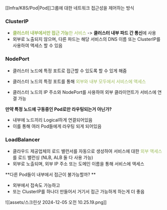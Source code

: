 [[Infra/K8S/Pod|Pod]]그룹에 대한 네트워크 접근성을 제어하는 방식 

### ClusterIP
- <font color="#9bbb59">**클러스터 내부에서만 접근 가능**한 서비스</font> -> **클러스터 내부 파드 간 통신**에 사용
- 외부로 노출되지 않으며, 다른 파드는 해당 서비스의 DNS 이름 또는 ClusterIP를 사용하여 액세스 할 수 있음 


###  NodePort
- 클러스터 노드에 특정 포트로 접근할 수 있도록 할 수 있게 해줌 

- 클러스터 노드의 특정 포트를 통해 <font color="#9bbb59">외부와 내부 모두에서 서비스에 액세스</font>

- 클러스터 노드의 IP 주소와 NodePort를 사용하여 외부 클라이언트가 서비스에 연결 가능 

**만약 특정 노드에 구동중인 Pod로만 라우팅되는거 아닌가?**
- 내부에 노드끼리 Logical하게 연결되어있음 
- 이를 통해 여러 Pod들에게 라우팅 되게 되어있음


### LoadBalancer 
- 클라우드 제공업체의 로드 밸런서를 자동으로 생성하여 서비스에 대한 <font color="#9bbb59">외부 액세스</font>를 로드 밸런싱 (NLB, ALB 둘 다 사용 가능)
- 외부로 노출되며, 외부 IP 주소 또는 도메인 이름을 통해 서비스에 액세스 

**다른 Pod들이 내부에서 접근이 불가능할까? **
- 외부에서 접속도 가능하고
- 또는 ClusterIP를 하나더 만들어서 거기서 접근 가능하게 하는게 더 좋음





![[assets/스크린샷 2024-12-05 오전 10.25.19.png]]



